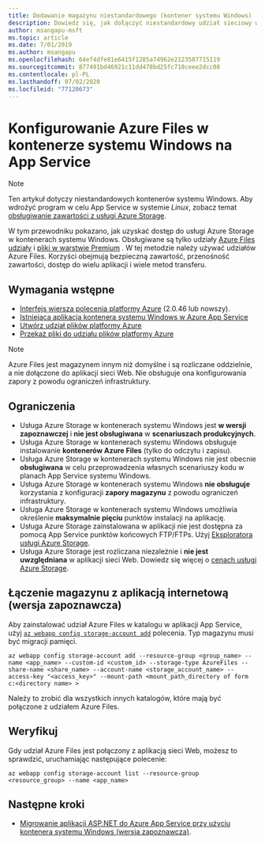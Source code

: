 ```yaml
---
title: Dodawanie magazynu niestandardowego (kontener systemu Windows)
description: Dowiedz się, jak dołączyć niestandardowy udział sieciowy w niestandardowym kontenerze systemu Windows w Azure App Service. Udostępnianie plików między aplikacjami, zdalne zarządzanie zawartością statyczną oraz uzyskiwanie dostępu lokalnie itp.
author: msangapu-msft
ms.topic: article
ms.date: 7/01/2019
ms.author: msangapu
ms.openlocfilehash: 64ef4dfe81e6415f1285a74962e2123507715119
ms.sourcegitcommit: 877491bd46921c11dd478bd25fc718ceee2dcc08
ms.contentlocale: pl-PL
ms.lasthandoff: 07/02/2020
ms.locfileid: "77120673"
---
```

# <a name="configure-azure-files-in-a-windows-container-on-app-service"></a>Konfigurowanie Azure Files w kontenerze systemu Windows na App Service

> [!NOTE]
> Ten artykuł dotyczy niestandardowych kontenerów systemu Windows. Aby wdrożyć program w celu App Service w systemie _Linux_, zobacz temat [obsługiwanie zawartości z usługi Azure Storage](./containers/how-to-serve-content-from-azure-storage.md).
>

W tym przewodniku pokazano, jak uzyskać dostęp do usługi Azure Storage w kontenerach systemu Windows. Obsługiwane są tylko udziały [Azure Files udziały](https://docs.microsoft.com/azure/storage/files/storage-how-to-use-files-cli) i [pliki w warstwie Premium](https://docs.microsoft.com/azure/storage/files/storage-how-to-create-premium-fileshare) . W tej metodzie należy używać udziałów Azure Files. Korzyści obejmują bezpieczną zawartość, przenośność zawartości, dostęp do wielu aplikacji i wiele metod transferu.

## <a name="prerequisites"></a>Wymagania wstępne

- [Interfejs wiersza polecenia platformy Azure](/cli/azure/install-azure-cli) (2.0.46 lub nowszy).
- [Istniejąca aplikacja kontenera systemu Windows w Azure App Service](https://docs.microsoft.com/azure/app-service/app-service-web-get-started-windows-container)
- [Utwórz udział plików platformy Azure](https://docs.microsoft.com/azure/storage/files/storage-how-to-use-files-cli)
- [Przekaż pliki do udziału plików platformy Azure](https://docs.microsoft.com/azure/storage/files/storage-files-deployment-guide)

> [!NOTE]
> Azure Files jest magazynem innym niż domyślne i są rozliczane oddzielnie, a nie dołączone do aplikacji sieci Web. Nie obsługuje ona konfigurowania zapory z powodu ograniczeń infrastruktury.
>

## <a name="limitations"></a>Ograniczenia

- Usługa Azure Storage w kontenerach systemu Windows jest **w wersji zapoznawczej** i **nie jest obsługiwana** w **scenariuszach produkcyjnych**.
- Usługa Azure Storage w kontenerach systemu Windows obsługuje instalowanie **kontenerów Azure Files** (tylko do odczytu i zapisu).
- Usługa Azure Storage w kontenerach systemu Windows nie jest obecnie **obsługiwana** w celu przeprowadzenia własnych scenariuszy kodu w planach App Service systemu Windows.
- Usługa Azure Storage w kontenerach systemu Windows **nie obsługuje** korzystania z konfiguracji **zapory magazynu** z powodu ograniczeń infrastruktury.
- Usługa Azure Storage w kontenerach systemu Windows umożliwia określenie **maksymalnie pięciu** punktów instalacji na aplikację.
- Usługa Azure Storage zainstalowana w aplikacji nie jest dostępna za pomocą App Service punktów końcowych FTP/FTPs. Użyj [Eksploratora usługi Azure Storage](https://azure.microsoft.com/features/storage-explorer/).
- Usługa Azure Storage jest rozliczana niezależnie i **nie jest uwzględniana** w aplikacji sieci Web. Dowiedz się więcej o [cenach usługi Azure Storage](https://azure.microsoft.com/pricing/details/storage).

## <a name="link-storage-to-your-web-app-preview"></a>Łączenie magazynu z aplikacją internetową (wersja zapoznawcza)

 Aby zainstalować udział Azure Files w katalogu w aplikacji App Service, użyj [`az webapp config storage-account add`](https://docs.microsoft.com/cli/azure/webapp/config/storage-account?view=azure-cli-latest#az-webapp-config-storage-account-add) polecenia. Typ magazynu musi być migracji pamięci.

```azurecli
az webapp config storage-account add --resource-group <group_name> --name <app_name> --custom-id <custom_id> --storage-type AzureFiles --share-name <share_name> --account-name <storage_account_name> --access-key "<access_key>" --mount-path <mount_path_directory of form c:<directory name> >
```

Należy to zrobić dla wszystkich innych katalogów, które mają być połączone z udziałem Azure Files.

## <a name="verify"></a>Weryfikuj

Gdy udział Azure Files jest połączony z aplikacją sieci Web, możesz to sprawdzić, uruchamiając następujące polecenie:

```azurecli
az webapp config storage-account list --resource-group <resource_group> --name <app_name>
```

## <a name="next-steps"></a>Następne kroki

- [Migrowanie aplikacji ASP.NET do Azure App Service przy użyciu kontenera systemu Windows (wersja zapoznawcza)](app-service-web-tutorial-windows-containers-custom-fonts.md).
